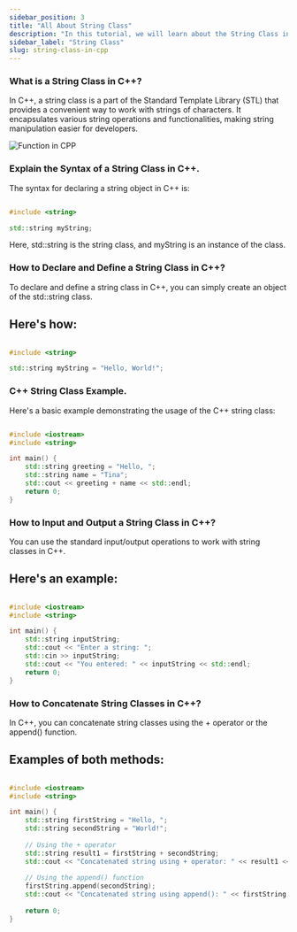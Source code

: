 ```yaml
---
sidebar_position: 3
title: "All About String Class"
description: "In this tutorial, we will learn about the String Class in C++ programming with the help of examples. A string is a sequence of characters that is used to represent text. In C++, strings are represented using the `std::string` class. The `std::string` class provides various member functions to manipulate strings."
sidebar_label: "String Class"
slug: string-class-in-cpp
---
```


### What is a String Class in C++?
In C++, a string class is a part of the Standard Template Library (STL) that provides a convenient way to work with strings of characters. It encapsulates various string operations and functionalities, making string manipulation easier for developers.


![Function in CPP](../../static/img/day-10/string-class.png)

### Explain the Syntax of a String Class in C++.
The syntax for declaring a string object in C++ is:

```cpp

#include <string>

std::string myString;

```
Here, std::string is the string class, and myString is an instance of the class.

### How to Declare and Define a String Class in C++?
To declare and define a string class in C++, you can simply create an object of the std::string class. 
## Here's how:
```cpp

#include <string>

std::string myString = "Hello, World!";

```

### C++ String Class Example.
Here's a basic example demonstrating the usage of the C++ string class:
```cpp

#include <iostream>
#include <string>

int main() {
    std::string greeting = "Hello, ";
    std::string name = "Tina";
    std::cout << greeting + name << std::endl;
    return 0;
}

```

### How to Input and Output a String Class in C++?
You can use the standard input/output operations to work with string classes in C++.
## Here's an example:

```cpp

#include <iostream>
#include <string>

int main() {
    std::string inputString;
    std::cout << "Enter a string: ";
    std::cin >> inputString;
    std::cout << "You entered: " << inputString << std::endl;
    return 0;
}

```

### How to Concatenate String Classes in C++?
In C++, you can concatenate string classes using the + operator or the append() function.
## Examples of both methods:
```cpp

#include <iostream>
#include <string>

int main() {
    std::string firstString = "Hello, ";
    std::string secondString = "World!";
    
    // Using the + operator
    std::string result1 = firstString + secondString;
    std::cout << "Concatenated string using + operator: " << result1 << std::endl;
    
    // Using the append() function
    firstString.append(secondString);
    std::cout << "Concatenated string using append(): " << firstString << std::endl;
    
    return 0;
}

```
